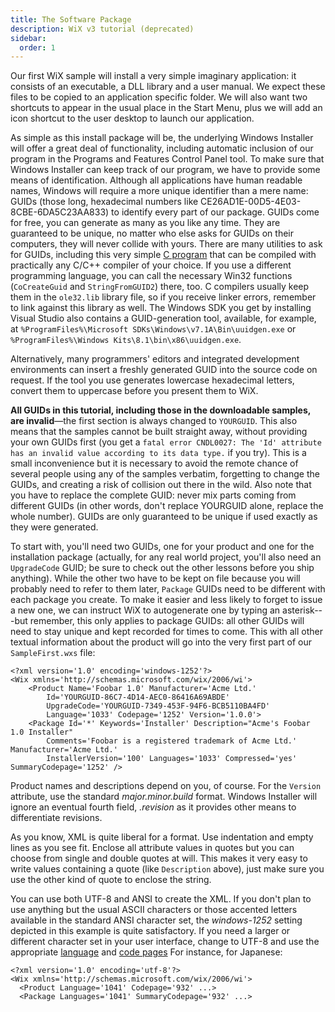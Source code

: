 ```yaml
---
title: The Software Package
description: WiX v3 tutorial (deprecated)
sidebar:
  order: 1
---
```


Our first WiX sample will install a very simple imaginary application: it consists of an executable, a DLL library and a user manual. We expect these files to be copied to an application specific folder. We will also want two shortcuts to appear in the usual place in the Start Menu, plus we will add an icon shortcut to the user desktop to launch our application.

As simple as this install package will be, the underlying Windows Installer will offer a great deal of functionality, including automatic inclusion of our program in the Programs and Features Control Panel tool. To make sure that Windows Installer can keep track of our program, we have to provide some means of identification. Although all applications have human readable names, Windows will require a more unique identifier than a mere name: GUIDs (those long, hexadecimal numbers like CE26AD1E-00D5-4E03-8CBE-6DA5C23AA833) to identify every part of our package. GUIDs come for free, you can generate as many as you like any time. They are guaranteed to be unique, no matter who else asks for GUIDs on their computers, they will never collide with yours. There are many utilities to ask for GUIDs, including this very simple [C program](/system/files/samples/UUIDgen.c) that can be compiled with practically any C/C++ compiler of your choice. If you use a different programming language, you can call the necessary Win32 functions (`CoCreateGuid` and `StringFromGUID2`) there, too. C compilers usually keep them in the `ole32.lib` library file, so if you receive linker errors, remember to link against this library as well. The Windows SDK you get by installing Visual Studio also contains a GUID-generation tool, available, for example, at `%ProgramFiles%\Microsoft SDKs\Windows\v7.1A\Bin\uuidgen.exe` or `%ProgramFiles%\Windows Kits\8.1\bin\x86\uuidgen.exe`.

Alternatively, many programmers' editors and integrated development environments can insert a freshly generated GUID into the source code on request. If the tool you use generates lowercase hexadecimal letters, convert them to uppercase before you present them to WiX.

**All GUIDs in this tutorial, including those in the downloadable samples, are invalid**&mdash;the first section is always changed to `YOURGUID`. This also means that the samples cannot be built straight away, without providing your own GUIDs first (you get a `fatal error CNDL0027: The 'Id' attribute has an invalid value according to its data type.` if you try). This is a small inconvenience but it is necessary to avoid the remote chance of several people using any of the samples verbatim, forgetting to change the GUIDs, and creating a risk of collision out there in the wild. Also note that you have to replace the complete GUID: never mix parts coming from different GUIDs (in other words, don't replace YOURGUID alone, replace the whole number). GUIDs are only guaranteed to be unique if used exactly as they were generated.

To start with, you'll need two GUIDs, one for your product and one for the installation package (actually, for any real world project, you'll also need an `UpgradeCode` GUID; be sure to check out the other lessons before you ship anything). While the other two have to be kept on file because you will probably need to refer to them later, `Package` GUIDs need to be different with each package you create. To make it easier and less likely to forget to issue a new one, we can instruct WiX to autogenerate one by typing an asterisk---but remember, this only applies to package GUIDs: all other GUIDs will need to stay unique and kept recorded for times to come. This with all other textual information about the product will go into the very first part of our `SampleFirst.wxs` file:

    <?xml version='1.0' encoding='windows-1252'?>
    <Wix xmlns='http://schemas.microsoft.com/wix/2006/wi'>
        <Product Name='Foobar 1.0' Manufacturer='Acme Ltd.'
            Id='YOURGUID-86C7-4D14-AEC0-86416A69ABDE' 
            UpgradeCode='YOURGUID-7349-453F-94F6-BCB5110BA4FD'
            Language='1033' Codepage='1252' Version='1.0.0'>
        <Package Id='*' Keywords='Installer' Description="Acme's Foobar 1.0 Installer"
            Comments='Foobar is a registered trademark of Acme Ltd.' Manufacturer='Acme Ltd.'
            InstallerVersion='100' Languages='1033' Compressed='yes' SummaryCodepage='1252' />

Product names and descriptions depend on you, of course. For the `Version` attribute, use the standard <em>major.minor.build</em> format. Windows Installer will ignore an eventual fourth field, <em>.revision</em> as it provides other means to differentiate revisions.

As you know, XML is quite liberal for a format. Use indentation and empty lines as you see fit. Enclose all attribute values in quotes but you can choose from single and double quotes at will. This makes it very easy to write values containing a quote (like `Description` above), just make sure you use the other kind of quote to enclose the string.

You can use both UTF-8 and ANSI to create the XML. If you don't plan to use anything but the usual ASCII characters or those accented letters available in the standard ANSI character set, the <em>windows-1252</em> setting depicted in this example is quite satisfactory. If you need a larger or different character set in your user interface, change to UTF-8 and use the appropriate [language][langids] and [code pages][codepages] For instance, for Japanese:

    <?xml version='1.0' encoding='utf-8'?>
    <Wix xmlns='http://schemas.microsoft.com/wix/2006/wi'>
      <Product Language='1041' Codepage='932' ...>
      <Package Languages='1041' SummaryCodepage='932' ...>

[langids]: https://docs.microsoft.com/en-us/previous-versions/windows/embedded/ms912047(v=winembedded.10)
[codepages]: https://docs.microsoft.com/en-us/windows/win32/intl/code-page-identifiers

